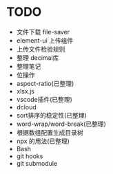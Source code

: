 # TODO
- 文件下载 file-saver
- element-ui 上传组件
- 上传文件检验规则
- 整理 decimal库
- 整理笔记
- 位操作
- aspect-ratio(已整理)
- xlsx.js
- vscode插件(已整理)
- dcloud
- sort排序的稳定性(已整理)
- word-wrap/word-break(已整理)
- 根据数组配置生成目录树
- npx 的用法(已整理)
- Bash 
- git hooks
- git submodule